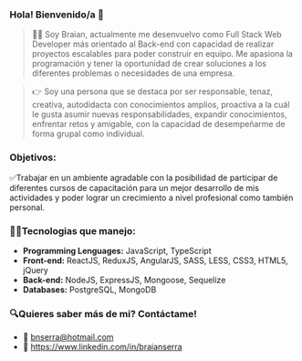 ### Hola! Bienvenido/a 👋

> 🙋‍♂️ Soy Braian, actualmente me desenvuelvo como Full Stack Web Developer más orientado al Back-end con capacidad de realizar proyectos escalables para poder construir en equipo. Me apasiona la programación y tener la oportunidad de crear soluciones a los diferentes problemas o necesidades de una empresa.

> 👉 Soy una persona que se destaca por ser responsable, tenaz, creativa, autodidacta con conocimientos amplios, proactiva a la cuál le gusta asumir nuevas responsabilidades, expandir conocimientos, enfrentar retos y amigable, con la capacidad de desempeñarme de forma grupal como individual.

### Objetivos: 
✅Trabajar en un ambiente agradable con la posibilidad de participar de diferentes cursos de capacitación para un mejor desarrollo de mis actividades y poder lograr un crecimiento a nivel profesional como también personal.

### 👨‍💻Tecnologias que manejo: 
- **Programming Lenguages:** JavaScript, TypeScript
- **Front-end:** ReactJS, ReduxJS, AngularJS, SASS, LESS, CSS3, HTML5, jQuery
- **Back-end:** NodeJS, ExpressJS, Mongoose, Sequelize
- **Databases:** PostgreSQL, MongoDB

### 🔍Quieres saber más de mi? Contáctame!
- 📧 bnserra@hotmail.com
- 📄 https://www.linkedin.com/in/braianserra

<!--
**bserra7/bserra7** is a ✨ _special_ ✨ repository because its `README.md` (this file) appears on your GitHub profile.

Here are some ideas to get you started:

- 🔭 I’m currently working on ...
- 🌱 I’m currently learning ...
- 👯 I’m looking to collaborate on ...
- 🤔 I’m looking for help with ...
- 💬 Ask me about ...
- 📫 How to reach me: ...
- 😄 Pronouns: ...
- ⚡ Fun fact: ...
-->
